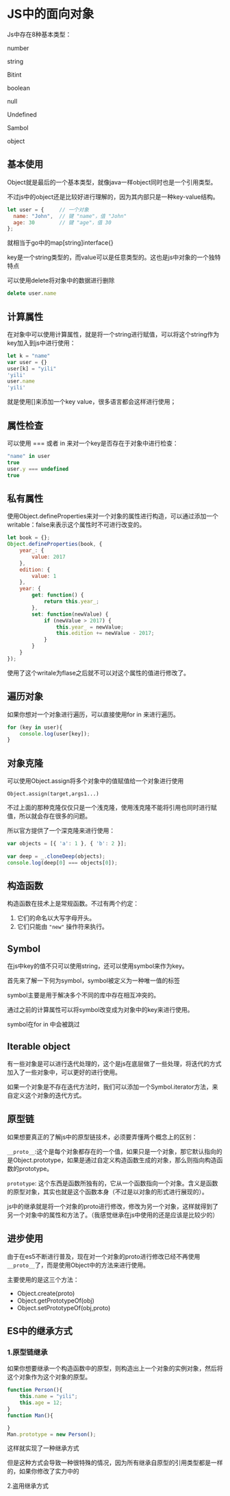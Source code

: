 # JS中的面向对象

Js中存在8种基本类型：

number

string

Bitint

boolean

null

Undefined

Sambol

object

## 基本使用

Object就是最后的一个基本类型，就像java一样object同时也是一个引用类型。

不过js中的object还是比较好进行理解的，因为其内部只是一种key-value结构。

```js
let user = {     // 一个对象
  name: "John",  // 键 "name"，值 "John"
  age: 30        // 键 "age"，值 30
};
```

就相当于go中的map[string]interface{}

key是一个string类型的，而value可以是任意类型的。这也是js中对象的一个独特特点

可以使用delete将对象中的数据进行删除

```js
delete user.name
```

## 计算属性

在对象中可以使用计算属性，就是将一个string进行赋值，可以将这个string作为key加入到js中进行使用：

```js
let k = "name"
var user = {}
user[k] = "yili"
'yili'
user.name
'yili'
```

就是使用[]来添加一个key value，很多语言都会这样进行使用；

## 属性检查

可以使用 === 或者 in 来对一个key是否存在于对象中进行检查：

```js
"name" in user
true
user.y === undefined
true
```

## 私有属性

使用Object.defineProperties来对一个对象的属性进行构造，可以通过添加一个writable：false来表示这个属性时不可进行改变的。

```js
let book = {};
Object.defineProperties(book, {
    year_: {
        value: 2017
    },
    edition: {
        value: 1
    },
    year: {
        get: function() {
            return this.year_;
        },
        set: function(newValue) {
            if (newValue > 2017) {
                this.year_ = newValue;
                this.edition += newValue - 2017;
            }
        }
    }
});
```

使用了这个writale为flase之后就不可以对这个属性的值进行修改了。

## 遍历对象

如果你想对一个对象进行遍历，可以直接使用for in 来进行遍历。

```js
for (key in user){
	console.log(user[key]);
}
```

## 对象克隆

可以使用Object.assign将多个对象中的值赋值给一个对象进行使用

```
Object.assign(target,args1...)
```

不过上面的那种克隆仅仅只是一个浅克隆，使用浅克隆不能将引用也同时进行赋值，所以就会存在很多的问题。

所以官方提供了一个深克隆来进行使用：

```js
var objects = [{ 'a': 1 }, { 'b': 2 }];
 
var deep = _.cloneDeep(objects);
console.log(deep[0] === objects[0]);
```

## 构造函数

构造函数在技术上是常规函数。不过有两个约定：

1.  它们的命名以大写字母开头。
2.  它们只能由 `"new"` 操作符来执行。

## Symbol

在js中key的值不只可以使用string，还可以使用symbol来作为key。

首先来了解一下何为symbol，symbol被定义为一种唯一值的标签

symbol主要是用于解决多个不同的库中存在相互冲突的。

通过之前的计算属性可以将symbol改变成为对象中的key来进行使用。

symbol在for in 中会被跳过

## Iterable object

有一些对象是可以进行迭代处理的，这个是js在底层做了一些处理，将迭代的方式加入了一些对象中，可以更好的进行使用。

如果一个对象是不存在迭代方法时，我们可以添加一个Symbol.iterator方法，来自定义这个对象的迭代方式。

## 原型链

如果想要真正的了解js中的原型链技术，必须要弄懂两个概念上的区别：

`__proto__`:这个是每个对象都存在的一个值，如果只是一个对象，那它默认指向的是Object.prototype，如果是通过自定义构造函数生成的对象，那么则指向构造函数的prototype。

`prototype`: 这个东西是函数所独有的，它从一个函数指向一个对象。含义是函数的原型对象，其实也就是这个函数本身（不过是以对象的形式进行展现的）。

js中的继承就是将一个对象的proto进行修改，修改为另一个对象，这样就得到了另一个对象中的属性和方法了。（我感觉继承在js中使用的还是应该是比较少的）

## 进步使用

由于在es5不断进行普及，现在对一个对象的proto进行修改已经不再使用`__proto__`了，而是使用Object中的方法来进行使用。

主要使用的是这三个方法：

-   Object.create(proto)
-   Object.getPrototypeOf(obj)
-   Object.setPrototypeOf(obj,proto)

## ES中的继承方式

### 1.原型链继承

如果你想要继承一个构造函数中的原型，则构造出上一个对象的实例对象，然后将这个对象作为这个对象的原型。

```js
function Person(){
    this.name = "yili";
    this.age = 12;
}
function Man(){

}
Man.prototype = new Person();
```

这样就实现了一种继承方式

但是这种方式会导致一种很特殊的情况，因为所有继承自原型的引用类型都是一样的，如果你修改了实力中的

2.盗用继承方式